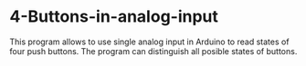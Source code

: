 # 4-Buttons-in-analog-input
This program allows to use single analog input in Arduino to read states of four push buttons.
The program can distinguish all posible states of buttons.
